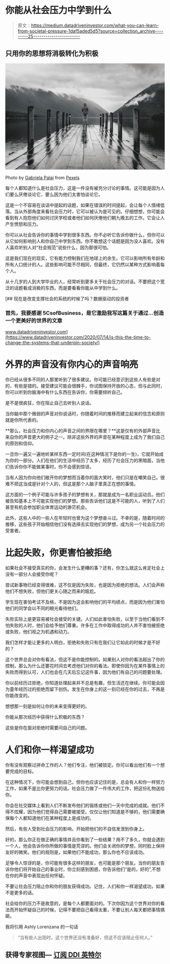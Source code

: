# 你能从社会压力中学到什么

> 原文：<https://medium.datadriveninvestor.com/what-you-can-learn-from-societal-pressure-1daf5aded5d5?source=collection_archive---------25----------------------->

## 只用你的思想将消极转化为积极

![](img/191929f6fbd7b254a6dc17121144ab78.png)

Photo by [Gabriela Palai](https://www.pexels.com/@gabriela-palai-129458?utm_content=attributionCopyText&utm_medium=referral&utm_source=pexels) from [Pexels](https://www.pexels.com/photo/alone-animal-bird-clouds-395196/?utm_content=attributionCopyText&utm_medium=referral&utm_source=pexels)

每个人都知道什么是社会压力，这是一件没有被充分讨论的事情。这可能是因为人们要么厌倦谈论它，要么因为他们太害怕谈论它。

这是一个不容易在谈话中提起的话题，如果在错误的时间提起，会让每个人情绪低落。当从外部角度来看社会压力时，它可以被认为是可见的。仔细想想，你可能会看到有人抱怨他们如何讨厌学校或者他们如何厌倦他们朝九晚五的工作。它会让人产生愤怒和压力。

你可以从社会告诉你的事情中学到很多东西。你不必听它告诉你做什么，但你可以从它如何影响别人和你自己中学到东西。你不敢想这个话题是因为没人喜欢。没有人喜欢听别人对“社会规范”说些什么，因为那很可怕。

这是我们现在的现实，它有能力控制我们在地球上的余生。它可以影响所有年龄和所有人口统计的人。这些影响可能不尽相同，但最终，它仍然以某种方式影响着每个人。

从十几岁的人到大学毕业的人，经常听到更多关于社会压力的对话。不要把这个宽泛的话题看成消极的东西，而是要看看你能从中学到什么。

[](https://www.datadriveninvestor.com/2020/07/14/is-this-the-time-to-change-the-systems-that-underpin-society/) [## 现在是改变支撑社会的系统的时候了吗？数据驱动的投资者

### 首先，我要感谢 5CsofBusiness，是它激励我写这篇关于通过…创造一个更美好的世界的文章

www.datadriveninvestor.com](https://www.datadriveninvestor.com/2020/07/14/is-this-the-time-to-change-the-systems-that-underpin-society/) 

# 外界的声音没有你内心的声音响亮

你已经从很多不同的人那里听到了很多建议。你可能已经意识到这些人有些是对的，有些是错的。接受建议可能会很棘手，你试图保持开放的心态，但与此同时，你可以听到你脑海中有什么东西在告诉你，你需要倾听自己。

是不是很疯狂，你在阻止自己去听别人说话。

当你脑中那个微弱的声音对你说话时，你随着时间的推移而建立起来的信念和原则就是你所代表的。

**那么，社会压力和你内心的声音之间的界限在哪里？**这是仅有的外部声音比来自你的声音更大的例子之一。除非这些外界的声音在某种程度上成为了我们自己的原则和信仰。

一旦你一遍又一遍地听某样东西一定时间(在这种情况下是你的一生)，它就开始成为你的一部分。人们在他们的生活中经历了太多，经历了社会压力的黑暗面，当他们告诉你你不能做某事时，你不会感到惊讶。

当有人因为你向他们敞开你的梦想而当着你的面大笑时，他们只是在嘲笑自己。很难不把这当成是针对个人的，但这是那个人脑子里真正在想的事情。

这方面的一个例子可能与许多孩子的梦想有关，那就是成为一名职业运动员。他们被告知基本上不可能实现他们的梦想。那些告诉他们这是不可能的人，听到了人们甚至有机会参加职业体育运动的渺茫机会。

此外，这些人中的一些人在年轻时也曾为这个梦想奋斗过。不幸的是，随着时间的推移，这些孩子开始相信他们没有选择去实现他们的梦想，成为另一个社会压力的受害者。

# 比起失败，你更害怕被拒绝

如果社会不接受真实的你，会发生什么更糟的事？还有，你怎么就这么肯定社会上没有一部分人会接受你呢？

尝试新事物已经变得很难，这不仅是因为失败，也是因为拒绝的想法。人们会声称他们不想失败，但他们更关心随之而来的尴尬。

学生现在害怕考试不及格，不是因为这会影响他们的平均绩点，而是因为他们害怕他们的同学会以不同的眼光看待他们。

失败实际上是更容易被社会接受的关键。人们如此害怕失败，以至于当他们看到不怕失败的人时，他们会给予他们尊重。许多在工作中取得成功的人并不害怕被拒绝或失败，他们视之为机遇和动力。

我们怎样才能让更多的人明白，拒绝和失败只有在我们让它如此的时候才是不好的？

这个世界总会对你有看法，但这不是你能控制的。如果别人对你的看法超出了你的控制，那么为什么还要花时间去考虑他们对你的看法。即使你因为在某件事情上的失败而得到认可，人们也会在几天后忘记这件事，因为他们有自己的问题要处理。

你以前经历过拒绝，你知道处理起来并不总是有趣，但生活还在继续。你可能会因为童年经历过的拒绝而留下创伤。发生在你身上的这一刻已经在你的过去，不再是你能改变的。

想想那一刻是如何让你的未来变得更好的。

你能从那次经历中获得什么积极的东西？

这些是你在面对拒绝时需要问自己的问题。

# 人们和你一样渴望成功

你有没有观察过拼命工作的人？他们专注，他们被锁定。你可以看出他们有一个想要完成的目标。

在这种情况下，你可能会想到自己，但你也应该记住的是，总会有人和你一样努力工作，如果不是比你更努力的话。社会压力做了一件伟大的工作，把这份礼物送给你。

你会在社交媒体上看到人们不断发布他们的锻炼或他们一天中完成的成就。他们不得不炫耀，因为他们觉得自己需要被接受。仅仅让他们知道是不够的，他们需要确保每个人都知道他们在某种程度上是成功的。

然后，有些人受到社会压力的影响，开始把他们的不自信发泄到你身上。

好的，那么你正在做正确的事情并且你看到了一些结果？用不了多久，你就会遇到一个人，他会告诉你你所做的事情是荒谬的。他们会关闭你的梦想，同时脸上保持友好的微笑。他们的规则是，如果他们不能成功，那么你也不应该成功。

足够令人惊讶的是，你可能有很多这样的朋友，也可能是那个朋友。当你的朋友告诉你他们将开始自己的事业时，你立刻感到困惑，你告诉他们“是的，好的”,不想在你的声音中表现出任何怀疑。

不要让社会压力阻止你和你的朋友获得成功。记住，人们和你一样渴望成功，如果不是更多的话。

社会给你的压力不是故意的，是每个人都要面对的。下次你因为这个世界对你的看法而开始怀疑自己的时候，记得不要把自己看得太重，不要让别人每天都把事情搞砸。

我将引用 Ashly Lorenzana 的一句话

> “当有些人出现时，这个世界还没有准备好，但这不应该阻止任何人。”

## 获得专家视图— [订阅 DDI 英特尔](https://datadriveninvestor.com/ddi-intel)